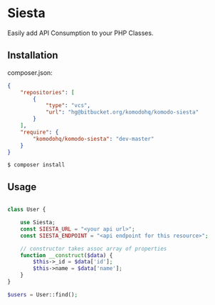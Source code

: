 # Siesta

Easily add API Consumption to your PHP Classes.

## Installation

composer.json:

``` json
{
    "repositories": [
        {
            "type": "vcs",
            "url": "hg@bitbucket.org/komodohq/komodo-siesta"
        }
    ],
    "require": {
        "komodohq/komodo-siesta": "dev-master"
    }
}
```

```
$ composer install
```

## Usage

``` php

class User {

    use Siesta;
    const SIESTA_URL = "<your api url>";
    const SIESTA_ENDPOINT = "<api endpoint for this resource>";

    // constructor takes assoc array of properties
    function __construct($data) {
        $this->_id = $data['id'];
        $this->name = $data['name'];
    }
}

$users = User::find();

```

